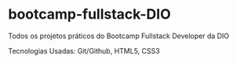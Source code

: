# bootcamp-fullstack-DIO
Todos os projetos práticos do Bootcamp Fullstack Developer da DIO

Tecnologias Usadas: Git/Github, HTML5, CSS3
